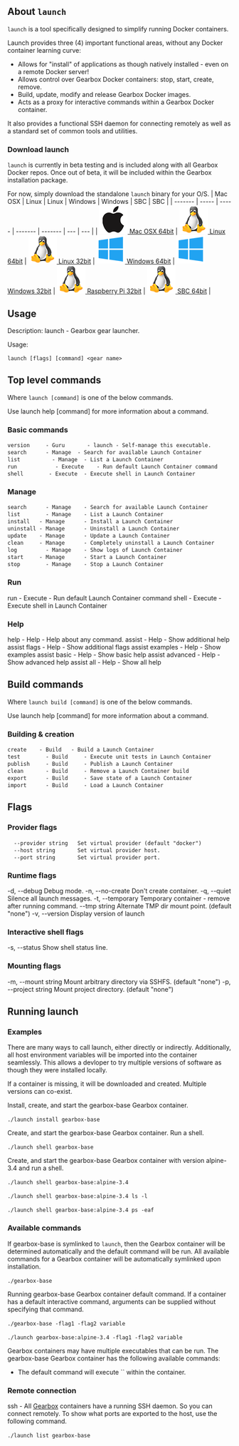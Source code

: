## About `launch`

`launch` is a tool specifically designed to simplify running Docker containers.

Launch provides three (4) important functional areas, without any Docker container learning curve:

- Allows for "install" of applications as though natively installed - even on a remote Docker server!
- Allows control over Gearbox Docker containers: stop, start, create, remove.
- Build, update, modify and release Gearbox Docker images.
- Acts as a proxy for interactive commands within a Gearbox Docker container.

It also provides a functional SSH daemon for connecting remotely as well as a standard set of common tools and utilities.


### Download launch
`launch` is currently in beta testing and is included along with all Gearbox Docker repos.
Once out of beta, it will be included within the Gearbox installation package.

For now, simply download the standalone `launch` binary for your O/S.
| Mac OSX | Linux | Linux | Windows | Windows | SBC | SBC |
| ------- | ----- | ----- | ------- | ------- | --- | --- |
| [![Mac OSX](docs/logos/64x64/mac.png) Mac OSX 64bit](https://github.com/gearboxworks/launch/releases/download/latest/launch-darwin_amd64.tar.gz) | [![Linux](docs/logos/64x64/linux.png) Linux 64bit](https://github.com/gearboxworks/launch/releases/download/latest/launch-linux_amd64.tar.gz) | [![Linux](docs/logos/64x64/linux.png) Linux 32bit](https://github.com/gearboxworks/launch/releases/download/latest/launch-linux_i386.tar.gz) | [![Windows](docs/logos/64x64/windows.png) Windows 64bit](https://github.com/gearboxworks/launch/releases/download/latest/launch-windows_amd64.tar.gz) | [![Windows](docs/logos/64x64/windows.png) Windows 32bit](https://github.com/gearboxworks/launch/releases/download/latest/launch-windows_i386.tar.gz) | [![Raspberry Pi](docs/logos/64x64/linux.png) Raspberry Pi 32bit](https://github.com/gearboxworks/launch/releases/download/latest/launch-linux_arm.tar.gz) | [![SBC](docs/logos/64x64/linux.png) SBC 64bit](https://github.com/gearboxworks/launch/releases/download/latest/launch-linux_arm64.tar.gz) |


## Usage

 Description:
 	launch - Gearbox gear launcher.

 Usage:

    launch [flags] [command] <gear name>


## Top level commands

Where `launch [command]` is one of the below commands.

Use launch help [command] for more information about a command.
 
### Basic commands

	version     - Guru  	 - launch - Self-manage this executable.
	search     	- Manage  - Search for available Launch Container
	list     	  - Manage  - List a Launch Container
	run     	   - Execute	- Run default Launch Container command
	shell     	 - Execute	- Execute shell in Launch Container
 
### Manage

	search   	- Manage  	- Search for available Launch Container
	list     	- Manage  	- List a Launch Container
	install   - Manage  	- Install a Launch Container
	uninstall - Manage  	- Uninstall a Launch Container
	update    - Manage  	- Update a Launch Container
	clean     - Manage  	- Completely uninstall a Launch Container
	log      	- Manage  	- Show logs of Launch Container
	start     - Manage  	- Start a Launch Container
	stop     	- Manage  	- Stop a Launch Container

### Run

 run      	- Execute  - Run default Launch Container command
	shell     - Execute  - Execute shell in Launch Container

### Help

 help       	     - Help  	- Help about any command.
	assist     	     - Help  	- Show additional help
 assist flags     - Help  	- Show additional flags
	assist examples  - Help  	- Show examples
	assist basic    	- Help  	- Show basic help
	assist advanced  - Help  	- Show advanced help
	assist all      	- Help  	- Show all help
 

## Build commands

Where `launch build [command]` is one of the below commands.

Use launch help [command] for more information about a command.

### Building & creation
 
	create    - Build  	- Build a Launch Container
	test     	- Build  	- Execute unit tests in Launch Container
	publish  	- Build  	- Publish a Launch Container
	clean    	- Build  	- Remove a Launch Container build
	export   	- Build  	- Save state of a Launch Container
	import   	- Build  	- Load a Launch Container 


## Flags

### Provider flags

      --provider string   Set virtual provider (default "docker")
      --host string       Set virtual provider host.
      --port string       Set virtual provider port.

### Runtime flags

  -d, --debug             Debug mode.
  -n, --no-create         Don't create container.
  -q, --quiet             Silence all launch messages.
  -t, --temporary         Temporary container - remove after running command.
      --tmp string        Alternate TMP dir mount point. (default "none")
  -v, --version           Display version of launch

### Interactive shell flags

  -s, --status            Show shell status line.

### Mounting flags

  -m, --mount string      Mount arbitrary directory via SSHFS. (default "none")
  -p, --project string    Mount project directory. (default "none")


## Running launch

### Examples

There are many ways to call launch, either directly or indirectly.
Additionally, all host environment variables will be imported into the container seamlessly.
This allows a devloper to try multiple versions of software as though they were installed locally.

If a container is missing, it will be downloaded and created. Multiple versions can co-exist.

Install, create, and start the gearbox-base Gearbox container.

`./launch install gearbox-base`

Create, and start the gearbox-base Gearbox container. Run a shell.

`./launch shell gearbox-base`

Create, and start the gearbox-base Gearbox container with version alpine-3.4 and run a shell.

`./launch shell gearbox-base:alpine-3.4`

`./launch shell gearbox-base:alpine-3.4 ls -l`

`./launch shell gearbox-base:alpine-3.4 ps -eaf`


### Available commands
If gearbox-base is symlinked to `launch`, then the Gearbox container will be determined automatically and the default command will be run.
All available commands for a Gearbox container will be automatically symlinked upon installation.

`./gearbox-base`

Running gearbox-base Gearbox container default command. If a container has a default interactive command, arguments can be supplied without specifying that command.

`./gearbox-base -flag1 -flag2 variable`

`./launch gearbox-base:alpine-3.4 -flag1 -flag2 variable`

Gearbox containers may have multiple executables that can be run. The gearbox-base Gearbox container has the following available commands:
- The default command will execute `` within the container.


### Remote connection
ssh - All [Gearbox](https://github.com/gearboxworks/) containers have a running SSH daemon. So you can connect remotely.
To show what ports are exported to the host, use the following command.

`./launch list gearbox-base`

